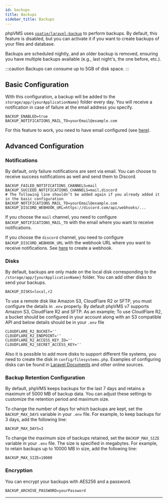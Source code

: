 ```yaml
---
id: backups
title: Backups
sidebar_title: Backups
---
```

phpVMS uses [`spatie/laravel-backup`](https://github.com/spatie/laravel-backup) to perform backups. By default, this feature is disabled, but you can activate it if you want to create backups of your files and database.

Backups are scheduled nightly, and an older backup is removed, ensuring you have multiple backups available (e.g., last night's, the one before, etc.).

:::caution
 Backups can consume up to 5GB of disk space.
:::

## Basic Configuration

With this configuration, a backup will be added to the `storage/app/{yourApplicationName}` folder every day. You will receive a notification in case of failure at the email address you specify.

```shell title=".env"
BACKUP_ENABLED=true
BACKUP_NOTIFICATIONS_MAIL_TO=yourEmail@example.com
```

For this feature to work, you need to have email configured (see [here](/config/email)).

## Advanced Configuration

### Notifications

By default, only failure notifications are sent via email. You can choose to receive success notifications as well and send them to Discord.

```shell title=".env"
BACKUP_FAILED_NOTIFICATIONS_CHANNELS=mail
BACKUP_SUCCEED_NOTIFICATIONS_CHANNELS=mail,discord
# The following line shouldn't be added again if you already added it in the basic configuration
BACKUP_NOTIFICATIONS_MAIL_TO=yourEmail@example.com
BACKUP_DISCORD_WEBHOOK_URL=https://discord.com/api/webhooks/...
```

If you choose the `mail` channel, you need to configure `BACKUP_NOTIFICATIONS_MAIL_TO` with the email where you want to receive notifications.

If you choose the `discord` channel, you need to configure `BACKUP_DISCORD_WEBHOOK_URL` with the webhook URL where you want to receive notifications. See [here](/config/notifications#discord) to create a webhook.

### Disks

By default, backups are only made on the local disk corresponding to the `/storage/app/{yourApplicationName}` folder. You can add other disks to send your backups.

```shell title=".env"
BACKUP_DISKS=local,r2
```

To use a remote disk like Amazon S3, CloudFlare R2 or SFTP, you must configure the details in `.env` properly. By default phpVMS v7 supports Amazon S3, CloudFlare R2 and SFTP. As an example; To use CloudFlare R2, a bucket should be configured in your account along with an S3 compatible API and below details should be in your `.env` file

```shell title=".env"
CLOUDFLARE_R2_BUCKET=''
CLOUDFLARE_R2_ENDPOINT=''
CLOUDFLARE_R2_ACCESS_KEY_ID=''
CLOUDFLARE_R2_SECRET_ACCESS_KEY=''
```

Also it is possible to add more disks to support different file systems, you need to create the disk in `config/filesystems.php`. Examples of configuring disks can be found in [Laravel Documents](https://laravel.com/docs/10.x/filesystem#driver-prerequisites) and other online sources.

### Backup Retention Configuration

By default, phpVMS keeps backups for the last 7 days and retains a maximum of 5000 MB of backup data. You can adjust these settings to customize the retention period and maximum size.

To change the number of days for which backups are kept, set the `BACKUP_MAX_DAYS` variable in your `.env` file. For example, to keep backups for 3 days, add the following line:

```shell title=".env"
BACKUP_MAX_DAYS=3
```

To change the maximum size of backups retained, set the `BACKUP_MAX_SIZE` variable in your `.env` file. The size is specified in megabytes. For example, to retain backups up to 10000 MB in size, add the following line:

```shell title=".env"
BACKUP_MAX_SIZE=10000
```


### Encryption

You can encrypt your backups with AES256 and a password.

```shell title=".env"
BACKUP_ARCHIVE_PASSWORD=yourPassword
```

---
